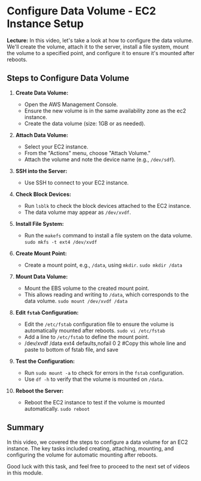 # Configure Data Volume - EC2 Instance Setup

**Lecture:** In this video, let's take a look at how to configure the data volume. We'll create the volume, attach it to the server, install a file system, mount the volume to a specified point, and configure it to ensure it's mounted after reboots.

## Steps to Configure Data Volume

1. **Create Data Volume:**
   - Open the AWS Management Console.
   - Ensure the new volume is in the same availability zone as the ec2 instance.
   - Create the data volume (size: 1GB or as needed).

2. **Attach Data Volume:**
   - Select your EC2 instance.
   - From the "Actions" menu, choose "Attach Volume."
   - Attach the volume and note the device name (e.g., `/dev/sdf`).

3. **SSH into the Server:**
   - Use SSH to connect to your EC2 instance.

4. **Check Block Devices:**
   - Run `lsblk` to check the block devices attached to the EC2 instance.
   - The data volume may appear as `/dev/xvdf`.

5. **Install File System:**
   - Run the `makefs` command to install a file system on the data volume. `sudo mkfs -t ext4 /dev/xvdf`

6. **Create Mount Point:**
   - Create a mount point, e.g., `/data`, using `mkdir`. `sudo mkdir /data`

7. **Mount Data Volume:**
   - Mount the EBS volume to the created mount point.
   - This allows reading and writing to `/data`, which corresponds to the data volume. `sudo mount /dev/xvdf /data`

8. **Edit `fstab` Configuration:**
   - Edit the `/etc/fstab` configuration file to ensure the volume is automatically mounted after reboots. `sudo vi /etc/fstab`
   - Add a line to `/etc/fstab` to define the mount point.
   - /dev/xvdf   /data       ext4    defaults,nofail 0       2  #Copy this whole line and paste to bottom of fstab file, and save
9. **Test the Configuration:**
   - Run `sudo mount -a` to check for errors in the `fstab` configuration.
   - Use `df -h` to verify that the volume is mounted on `/data`.

10. **Reboot the Server:**
    - Reboot the EC2 instance to test if the volume is mounted automatically. `sudo reboot`

## Summary

In this video, we covered the steps to configure a data volume for an EC2 instance. The key tasks included creating, attaching, mounting, and configuring the volume for automatic mounting after reboots.

Good luck with this task, and feel free to proceed to the next set of videos in this module.
